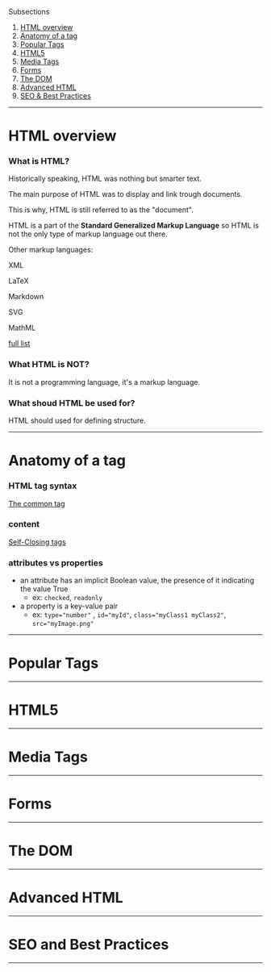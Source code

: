 Subsections

1. [HTML overview](#HTMLoverview)
2. [Anatomy of a tag](#TagAnathomy)
3. [Popular Tags](#PopularTags)
4. [HTML5](#HTML5)
5. [Media Tags](#mediaTags)
6. [Forms](#forms)
7. [The DOM](#theDOM)
8. [Advanced HTML](#advancedHTML)
9. [SEO & Best Practices](#SEOandBP)



---



<h1 id="HTMLoverview">HTML overview</h1>

### What is HTML?

Historically speaking, HTML was nothing but smarter text.

The main purpose of HTML was to display and link trough documents.

This is why, HTML is still referred to as the "document".

HTML is  a part of the **Standard Generalized Markup Language** so HTML is not the only type of markup language out there.

Other markup  languages: 

XML 

LaTeX 

Markdown

SVG 

MathML 

[full list](https://en.wikipedia.org/wiki/List_of_markup_languages)



### What HTML is NOT?

It is not a programming language, it's a markup  language. 





### What shoud HTML be used for?

HTML should used for defining structure.



---



<h1 id="TagAnathomy">Anatomy of a tag</h1>



### HTML tag syntax 



<u>The common tag</u>

### <tag attribute property="value">content</tag>

<u>Self-Closing tags</u>

### <tag attribure property="value"/>

###  <tag attribure property="value">



### attributes vs properties

- an attribute has an implicit Boolean value, the presence of it indicating the value True
  - ex: `checked`, `readonly`
- a property is a key-value pair 
  - ex: `type="number"` , `id="myId"`, `class="myClass1 myClass2"`, `src="myImage.png"`



---



<h1 id="PopularTags">Popular Tags</h1>





----



<h1 id="HTML5">HTML5</h1>





---



<h1 id="mediaTags">Media Tags</h1>



----



<h1 id="forms">Forms</h1>



---



<h1 id="theDOM">The DOM</h1>



---



<h1 id="advancedHTML">Advanced HTML</h1>



----



<h1 id="SEOandBP">SEO and Best Practices</h1>



---

